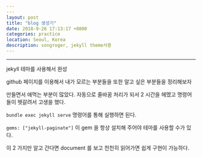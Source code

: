 ```yaml
---
---
layout: post
title: "blog 생성기"
date: 2018-9-26 17:13:17 +0800
categories: practice
location: Seoul, Korea
description: songroger, jekyll theme사용
---
```


---

jekyll 테마를 사용해서 완성

github 페이지를 이용해서 내가 모르는 부분들을 또한 알고 싶은 부분들을 정리해보자

만들면서 애먹는 부분이 많았다. 자동으로 줄바꿈 처리가 되서 2 시간을 헤멨고 명령어 들이 헷갈려서 고생을 했다.

`bundle exec jekyll serve` 명령어를 통해 실행하면 된다.

`gems: ["jekyll-paginate"]` 이 gem 을 항상 설치해 주어야 테마를 사용할 수가 있다.

이 2 가지만 알고 간다면 document 를 보고 천천히 읽어가면 쉽게 구현이 가능하다.
